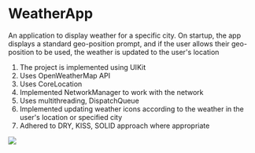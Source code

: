# WeatherApp

An application to display weather for a specific city. On startup, the app displays a standard geo-position prompt, and if the user allows their geo-position to be used, the weather is updated to the user's location 

1. The project is implemented using UIKit
2. Uses OpenWeatherMap API
3. Uses CoreLocation
4. Implemented NetworkManager to work with the network
5. Uses multithreading, DispatchQueue
6. Implemented updating weather icons according to the weather in the user's location or specified city
7. Adhered to DRY, KISS, SOLID approach where appropriate

![](https://github.com/IlyaPavl/WeatherApp/blob/main/weatherApp.gif)
